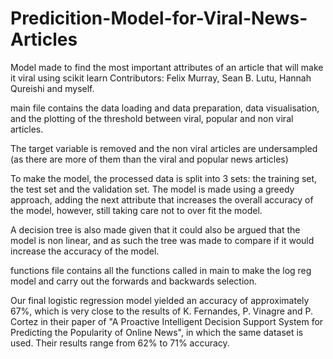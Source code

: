 # Predicition-Model-for-Viral-News-Articles
Model made to find the most important attributes of an article that will make it viral using scikit learn
Contributors: Felix Murray, Sean B. Lutu, Hannah Qureishi and myself.

main file contains the data loading and data preparation, data visualisation, and the plotting of the threshold between viral, popular 
and non viral articles.

The target variable is removed and the non viral articles are undersampled 
(as there are more of them than the viral and popular news articles)

To make the model, the processed data is split into 3 sets: the training set, the test set and the validation set. The model is made using 
a greedy approach, adding the next attribute that increases the overall accuracy of the model, however, still taking care not to over fit
the model.

A decision tree is also made given that it could also be argued that the model is non linear, and as such the tree was made to compare if 
it would increase the accuracy of the model.

functions file contains all the functions called in main to make the log reg model and carry out the forwards and backwards selection.

Our final logistic regression model yielded an accuracy of approximately 67%, which is very close to the results of K. Fernandes, P. Vinagre
and P. Cortez in their paper of "A Proactive Intelligent Decision Support System for Predicting the Popularity of Online News", in which
the same dataset is used. Their results range from 62% to 71% accuracy.

